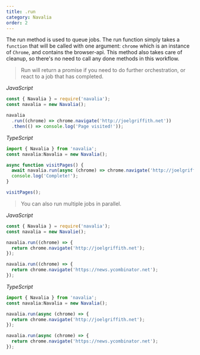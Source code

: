 ```yaml
---
title: .run
category: Navalia
order: 2
---
```


The run method is used to queue jobs. The run function simply takes a `function` that will be called with one argument: `chrome` which is an instance of `Chrome`, and contains the browser-api. This method also takes care of cleanup, so there's no need to call any done methods in this workflow.

> Run will return a promise if you need to do further orchestration, or react to a job that has completed.

*JavaScript*
```js
const { Navalia } = require('navalia');
const navalia = new Navalia();

navalia
  .run((chrome) => chrome.navigate('http://joelgriffith.net'))
  .then(() => console.log('Page visited!'));
```

*TypeScript*
```ts
import { Navalia } from 'navalia';
const navalia:Navalia = new Navalia();

async function visitPages() {
  await navalia.run(async (chrome) => chrome.navigate('http://joelgriffith.net'));
  console.log('Complete!');
}

visitPages();
```

> You can also run multiple jobs in parallel.

*JavaScript*
```js
const { Navalia } = require('navalia');
const navalia = new Navalie();

navalia.run((chrome) => {
  return chrome.navigate('http://joelgriffith.net');
});

navalia.run((chrome) => {
  return chrome.navigate('https://news.ycombinator.net');
});
```

*TypeScript*
```ts
import { Navalia } from 'navalia';
const navalia:Navalia = new Navalia();

navalia.run(async (chrome) => {
  return chrome.navigate('http://joelgriffith.net');
});

navalia.run(async (chrome) => {
  return chrome.navigate('https://news.ycombinator.net');
});
```
